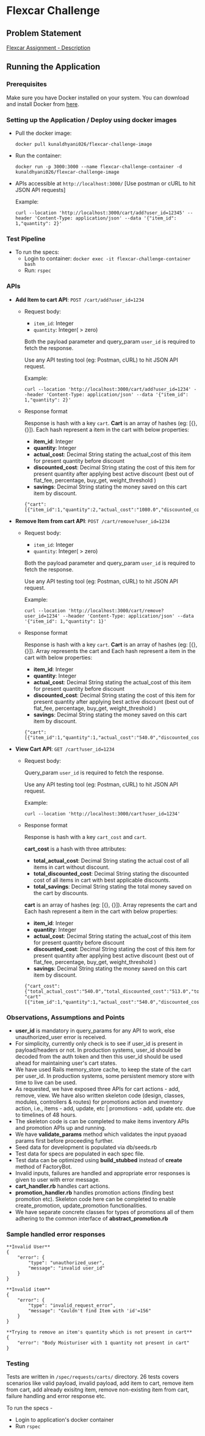 # Flexcar Challenge

## Problem Statement

[Flexcar Assignment - Description](https://docs.google.com/document/d/186j9G6UzVhUGaq-Ere20v9m8qVfzF4Wq/edit?usp=sharing&ouid=112122512048807392879&rtpof=true&sd=true)
## Running the Application
### Prerequisites
Make sure you have Docker installed on your system. You can download and install Docker from [here](https://www.docker.com/get-started).
### Setting up the Application / Deploy using docker images
- Pull the docker image:
  ```
  docker pull kunaldhyani026/flexcar-challenge-image
  ```
- Run the container:
  ```
  docker run -p 3000:3000 --name flexcar-challenge-container -d kunaldhyani026/flexcar-challenge-image
  ```
- APIs accessible at `http://localhost:3000/` [Use postman or cURL to hit JSON API requests]

  Example:
  ```
  curl --location 'http://localhost:3000/cart/add?user_id=12345' --header 'Content-Type: application/json' --data '{"item_id": 1,"quantity": 2}'
  ```

### Test Pipeline
- To run the specs:
  - Login to container: `docker exec -it flexcar-challenge-container bash`
  - Run: `rspec`
### APIs
- **Add Item to cart API**: ```POST /cart/add?user_id=1234```
  - Request body: 
    - ```item_id```: Integer
    - ```quantity```: Integer( > zero)

    Both the payload parameter and query_param ```user_id``` is required to fetch the response.

    Use any API testing tool (eg: Postman, cURL) to hit JSON API request.

    Example:
    ```
    curl --location 'http://localhost:3000/cart/add?user_id=1234' --header 'Content-Type: application/json' --data '{"item_id": 1,"quantity": 2}'
    ```
  - Response format
 
    Response is hash with a key ```cart```.
    **Cart** is an array of hashes (eg: [{}, {}]). Each hash represent a item in the cart with below properties:
    - **item_id**: Integer
    - **quantity**: Integer
    - **actual_cost**: Decimal String stating the actual_cost of this item for present quantity before discount
    - **discounted_cost**: Decimal String stating the cost of this item for present quantity after applying best active discount (best out of flat_fee, percentage, buy_get, weight_threshold )
    - **savings**: Decimal String stating the money saved on this cart item by discount.
    ```
    {"cart":[{"item_id":1,"quantity":2,"actual_cost":"1080.0","discounted_cost":"1026.0","savings":"54.0"}]}
    ```
    
- **Remove Item from cart API**: ```POST /cart/remove?user_id=1234```
  - Request body: 
    - ```item_id```: Integer
    - ```quantity```: Integer( > zero)

    Both the payload parameter and query_param ```user_id``` is required to fetch the response.

    Use any API testing tool (eg: Postman, cURL) to hit JSON API request.

    Example:
    ```
    curl --location 'http://localhost:3000/cart/remove?user_id=1234' --header 'Content-Type: application/json' --data '{"item_id": 1,"quantity": 1}'
    ```
  - Response format
 
    Response is hash with a key ```cart```.
    **Cart** is an array of hashes (eg: [{}, {}]). Array represents the cart and Each hash represent a item in the cart with below properties:
    - **item_id**: Integer
    - **quantity**: Integer
    - **actual_cost**: Decimal String stating the actual_cost of this item for present quantity before discount
    - **discounted_cost**: Decimal String stating the cost of this item for present quantity after applying best active discount (best out of flat_fee, percentage, buy_get, weight_threshold )
    - **savings**: Decimal String stating the money saved on this cart item by discount.
    ```
    {"cart":[{"item_id":1,"quantity":1,"actual_cost":"540.0","discounted_cost":"513.0","savings":"27.0"}]}
    ```

- **View Cart API**: ```GET /cart?user_id=1234```
  - Request body:
    
    Query_param ```user_id``` is required to fetch the response.

    Use any API testing tool (eg: Postman, cURL) to hit JSON API request.

    Example:
    ```
    curl --location 'http://localhost:3000/cart?user_id=1234'
    ```
  - Response format
    
    Response is hash with a key ```cart_cost``` and ```cart```.

    **cart_cost** is a hash with three attributes:
    -  **total_actual_cost**:  Decimal String stating the actual cost of all items in cart without discount.
    -  **total_discounted_cost**:  Decimal String stating the discounted cost of all items in cart with best applicable discounts.
    -  **total_savings**: Decimal String stating the total money saved on the cart by discounts.
  
    **cart** is an array of hashes (eg: [{}, {}]). Array represents the cart and Each hash represent a item in the cart with below properties:
    - **item_id**: Integer
    - **quantity**: Integer
    - **actual_cost**: Decimal String stating the actual_cost of this item for present quantity before discount
    - **discounted_cost**: Decimal String stating the cost of this item for present quantity after applying best active discount (best out of flat_fee, percentage, buy_get, weight_threshold )
    - **savings**: Decimal String stating the money saved on this cart item by discount.
    ```
    {"cart_cost":{"total_actual_cost":"540.0","total_discounted_cost":"513.0","total_savings":"27.0"},
    "cart"[{"item_id":1,"quantity":1,"actual_cost":"540.0","discounted_cost":"513.0","savings":"27.0"}]}
    ```

### Observations, Assumptions and Points
- **user_id** is mandatory in query_params for any API to work, else unauthorized_user error is received.
- For simplicity, currently only check is to see if user_id is present in payload/headers or not. In production systems, user_id should be decoded from the auth token and
  then this user_id should be used ahead for maintaining user's cart states.
- We have used Rails memory_store cache, to keep the state of the cart per user_id. In production systems, some persistent memory store with time to live can be used.
- As requested, we have exposed three APIs for cart actions - add, remove, view. We have also written skeleton code (design, classes, modules, controllers & routes) for promotions action and inventory action, i.e., items - add, update, etc | promotions - add, update etc. due to timelines of 48 hours.
- The skeleton code is can be completed to make items inventory APIs and promotion APIs up and running.
- We have **validate_params** method which validates the input  pyaoad params first before proceeding further.
- Seed data for development is populated via db/seeds.rb
- Test data for specs are populated in each spec file.
- Test data can be optimized using **build_stubbed** instead of **create** method of FactoryBot.
- Invalid inputs, failures are handled and appropriate error responses is given to user with error message.
- **cart_handler.rb** handles cart actions.
- **promotion_handler.rb** handles promotion actions (finding best promotion etc). Skeleton code here can be completed to enable create_promotion, update_promotion functionalities.
- We have separate concrete classes for types of promotions all of them adhering to the common interface of **abstract_promotion.rb**

### Sample handled error responses
```
**Invalid User**
{
    "error": {
        "type": "unauthorized_user",
        "message": "invalid user_id"
    }
}
```
```
**Invalid item**
{
    "error": {
        "type": "invalid_request_error",
        "message": "Couldn't find Item with 'id'=156"
    }
}
```
```
**Trying to remove an item's quantity which is not present in cart**
{
    "error": "Body Moisturiser with 1 quantity not present in cart"
}
```

### Testing
Tests are written in `/spec/requests/carts/` directory. 26 tests covers scenarios like valid payload, invalid payload, add item to cart, remove item from cart, add already exisitng item, remove non-existing item from cart, failure handling and error response etc.

To run the specs -
- Login to application's docker container
- Run `rspec`

